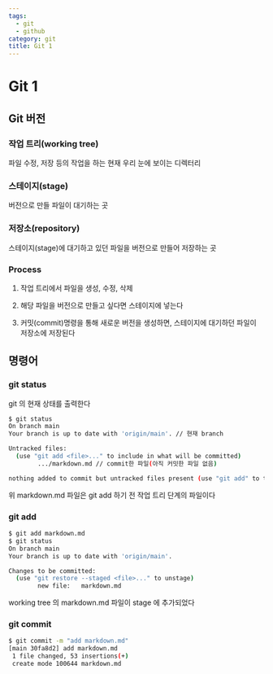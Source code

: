 ```yaml
---
tags:
  - git
  - github
category: git
title: Git 1
---
```


# Git 1

## Git 버전

### 작업 트리(working tree)

파일 수정, 저장 등의 작업을 하는 현재 우리 눈에 보이는 디렉터리

### 스테이지(stage)

버전으로 만들 파일이 대기하는 곳

### 저장소(repository)

스테이지(stage)에 대기하고 있던 파일을 버전으로 만들어 저장하는 곳

### Process

1. 작업 트리에서 파일을 생성, 수정, 삭제

2. 해당 파일을 버전으로 만들고 싶다면 스테이지에 넣는다

3. 커밋(commit)명령을 통해 새로운 버전을 생성하면, 스테이지에 대기하던 파일이 저장소에 저장된다

## 명령어

### git status

git 의 현재 상태를 출력한다

```bash title="Bash"
$ git status
On branch main
Your branch is up to date with 'origin/main'. // 현재 branch

Untracked files:
  (use "git add <file>..." to include in what will be committed)
        .../markdown.md // commit한 파일(아직 커밋한 파일 없음)

nothing added to commit but untracked files present (use "git add" to track) // commit 할 파일
```

위 markdown.md 파일은 git add 하기 전 작업 트리 단계의 파일이다

### git add

```bash title="Bash"
$ git add markdown.md
$ git status
On branch main
Your branch is up to date with 'origin/main'.

Changes to be committed:
  (use "git restore --staged <file>..." to unstage)
        new file:   markdown.md
```

working tree 의 markdown.md 파일이 stage 에 추가되었다

### git commit

```bash title="Bash"
$ git commit -m "add markdown.md"
[main 30fa8d2] add markdown.md
 1 file changed, 53 insertions(+)
 create mode 100644 markdown.md
```
